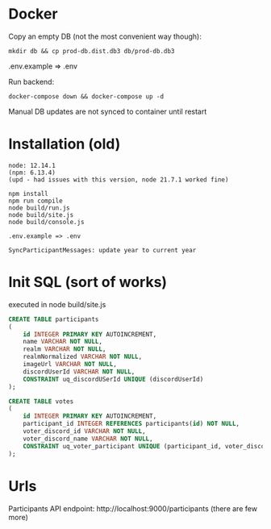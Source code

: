 # Docker
Copy an empty DB (not the most convenient way though):

`mkdir db && cp prod-db.dist.db3 db/prod-db.db3`

.env.example => .env

Run backend:

`docker-compose down && docker-compose up -d`

Manual DB updates are not synced to container until restart

# Installation (old)
```
node: 12.14.1
(npm: 6.13.4)
(upd - had issues with this version, node 21.7.1 worked fine)

npm install
npm run compile
node build/run.js
node build/site.js
node build/console.js

.env.example => .env

SyncParticipantMessages: update year to current year
```

# Init SQL (sort of works)
executed in node build/site.js
```sql
CREATE TABLE participants
(
    id INTEGER PRIMARY KEY AUTOINCREMENT,
    name VARCHAR NOT NULL,
    realm VARCHAR NOT NULL,
    realmNormalized VARCHAR NOT NULL,
    imageUrl VARCHAR NOT NULL,
    discordUserId VARCHAR NOT NULL,
    CONSTRAINT uq_discordUSerId UNIQUE (discordUserId)
);

CREATE TABLE votes
(
    id INTEGER PRIMARY KEY AUTOINCREMENT,
    participant_id INTEGER REFERENCES participants(id) NOT NULL,
    voter_discord_id VARCHAR NOT NULL,
    voter_discord_name VARCHAR NOT NULL,
    CONSTRAINT uq_voter_participant UNIQUE (participant_id, voter_discord_id)
);

```

# Urls
Participants API endpoint: http://localhost:9000/participants
(there are few more)
